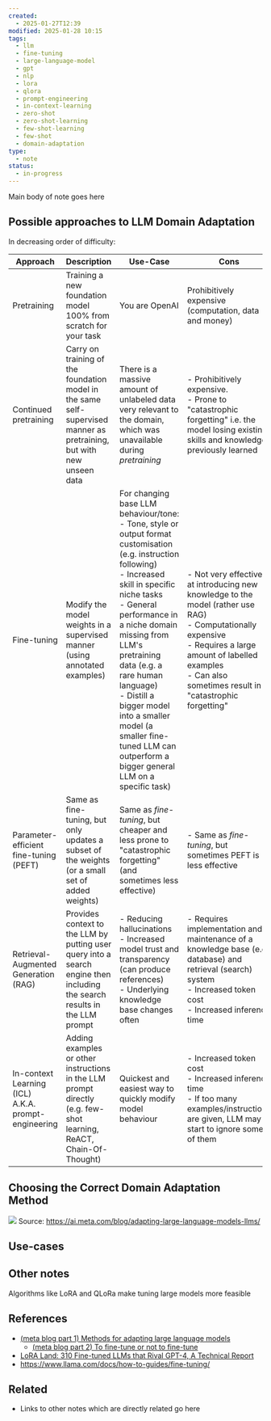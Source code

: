 ```yaml
---
created:
  - 2025-01-27T12:39
modified: 2025-01-28 10:15
tags:
  - llm
  - fine-tuning
  - large-language-model
  - gpt
  - nlp
  - lora
  - qlora
  - prompt-engineering
  - in-context-learning
  - zero-shot
  - zero-shot-learning
  - few-shot-learning
  - few-shot
  - domain-adaptation
type:
  - note
status:
  - in-progress
---
```

Main body of note goes here

## Possible approaches to LLM Domain Adaptation

In decreasing order of difficulty:

| Approach                                               | Description                                                                                                                | Use-Case                                                                                                                                                                                                                                                                                                                                                                                                        | Cons                                                                                                                                                                                                                         |
| ------------------------------------------------------ | -------------------------------------------------------------------------------------------------------------------------- | --------------------------------------------------------------------------------------------------------------------------------------------------------------------------------------------------------------------------------------------------------------------------------------------------------------------------------------------------------------------------------------------------------------- | ---------------------------------------------------------------------------------------------------------------------------------------------------------------------------------------------------------------------------- |
| Pretraining                                            | Training a new foundation model 100% from scratch for your task                                                            | You are OpenAI                                                                                                                                                                                                                                                                                                                                                                                                  | Prohibitively expensive (computation, data and money)                                                                                                                                                                        |
| Continued pretraining                                  | Carry on training of the foundation model in the same self-supervised manner as pretraining, but with new unseen data      | There is a massive amount of unlabeled data very relevant to the domain, which was unavailable during *pretraining*                                                                                                                                                                                                                                                                                             | - Prohibitively expensive.<br>- Prone to "catastrophic forgetting" i.e. the model losing existing skills and knowledge previously learned                                                                                    |
| Fine-tuning                                            | Modify the model weights in a supervised manner (using annotated examples)                                                 | For changing base LLM behaviour/tone:<br>- Tone, style or output format customisation (e.g. instruction following)<br>- Increased skill in specific niche tasks<br>- General performance in a niche domain missing from LLM's pretraining data (e.g. a rare human language)<br>-  Distill a bigger model into a smaller model (a smaller fine-tuned LLM can outperform a bigger general LLM on a specific task) | - Not very effective at introducing new knowledge to the model (rather use RAG)<br>- Computationally expensive<br>- Requires a large amount of labelled examples<br>- Can also sometimes result in "catastrophic forgetting" |
| Parameter-efficient fine-tuning (PEFT)                 | Same as fine-tuning, but only updates a subset of the weights (or a small set of added weights)                            | Same as *fine-tuning*, but cheaper and less prone to "catastrophic forgetting" (and sometimes less effective)                                                                                                                                                                                                                                                                                                   | - Same as *fine-tuning*, but sometimes PEFT is less effective                                                                                                                                                                |
| Retrieval-Augmented Generation (RAG)                   | Provides context to the LLM by putting user query into a search engine then including the search results in the LLM prompt | - Reducing hallucinations<br>- Increased model trust and transparency (can produce references)<br>- Underlying knowledge base changes often                                                                                                                                                                                                                                                                     | - Requires implementation and maintenance of a knowledge base (e.g. database) and retrieval (search) system<br>- Increased token cost<br>- Increased inference time                                                          |
| In-context Learning (ICL)<br>A.K.A. prompt-engineering | Adding examples or other instructions in the LLM prompt directly <br>(e.g. few-shot learning, ReACT, Chain-Of-Thought)     | Quickest and easiest way to quickly modify model behaviour                                                                                                                                                                                                                                                                                                                                                      | - Increased token cost<br>- Increased inference time<br>- If too many examples/instructions are given, LLM may start to ignore some of them                                                                                  |

## Choosing the Correct Domain Adaptation Method

![](../7%20-%20assets/Possible%20approaches%20to%20LLM%20Domain%20Adaptation/choose_domain_adaptation_method.png)
Source: https://ai.meta.com/blog/adapting-large-language-models-llms/
## Use-cases

## Other notes

Algorithms like LoRA and QLoRa make tuning large models more feasible
## References
* [(meta blog part 1) Methods for adapting large language models](https://ai.meta.com/blog/adapting-large-language-models-llms/)
	* [(meta blog part 2) To fine-tune or not to fine-tune](https://ai.meta.com/blog/when-to-fine-tune-llms-vs-other-techniques/)
* [LoRA Land: 310 Fine-tuned LLMs that Rival GPT-4, A Technical Report](https://arxiv.org/abs/2405.00732)
* https://www.llama.com/docs/how-to-guides/fine-tuning/
## Related

* Links to other notes which are directly related go here